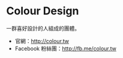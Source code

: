 Colour Design
==============

一群喜好設計的人組成的團體。

* 官網：http://colour.tw
* Facebook 粉絲團：http://fb.me/colour.tw

